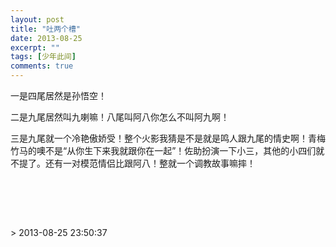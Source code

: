 ```yaml
---
layout: post
title: "吐两个槽"
date: 2013-08-25
excerpt: ""
tags: [少年此间]
comments: true
---
```


<p>一是四尾居然是孙悟空！</p><p>二是九尾居然叫九喇嘛！八尾叫阿八你怎么不叫阿九啊！</p><p>三是九尾就一个冷艳傲娇受！整个火影我猜是不是就是鸣人跟九尾的情史啊！青梅竹马的噢不是“从你生下来我就跟你在一起”！佐助扮演一下小三，其他的小四们就不提了。还有一对模范情侣比跟阿八！整就一个调教故事嘛摔！</p><p> <br/></p>
<p><br><br></p>> 2013-08-25 23:50:37
